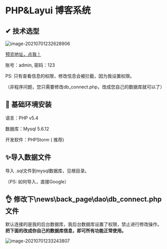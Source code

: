 # PHP&Layui 博客系统

## ✔ 技术选型

![image-20210701232628906](http://imgbed-xia-2.oss-cn-hangzhou.aliyuncs.com/img/image-20210701232628906.png)

[预览地址，点我！](https://blog.appletest.cn)

账号：admin, 密码：123

PS: 只有查看信息的权限，修改信息会被拦截，因为我设置权限。

（非程序问题，您只需要修改db_connect.php，改成您自己的数据库就可以了）

## 🎁 基础环境安装

 语言：PHP v5.4

  数据库：Mysql 5.6.12

  开发软件：PHPStorm ( 推荐)



## ✨导入数据文件

导入 .sql文件到mysql数据库，见根目录。

（PS: 如何导入，直接Google）



## 👌 修改下\news\back_page\dao\db_connect.php文件

默认连接的是我的后台数据库，我后台数据库设置了权限，禁止进行修改操作。
**把下面的改成你自己的数据库信息，即可所有功能正常使用。**

![image-20210701233243807](http://imgbed-xia-2.oss-cn-hangzhou.aliyuncs.com/img/image-20210701233243807.png)
